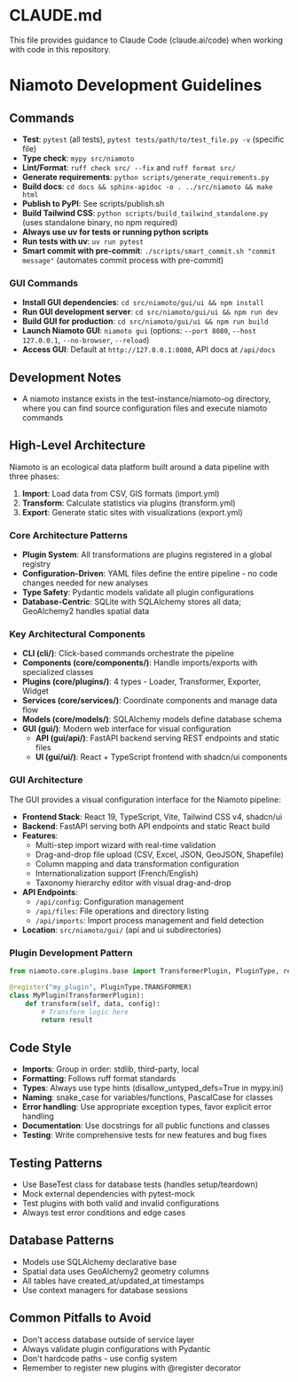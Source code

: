 # CLAUDE.md

This file provides guidance to Claude Code (claude.ai/code) when working with code in this repository.

# Niamoto Development Guidelines

## Commands
- **Test**: `pytest` (all tests), `pytest tests/path/to/test_file.py -v` (specific file)
- **Type check**: `mypy src/niamoto`
- **Lint/Format**: `ruff check src/ --fix` and `ruff format src/`
- **Generate requirements**: `python scripts/generate_requirements.py`
- **Build docs**: `cd docs && sphinx-apidoc -o . ../src/niamoto && make html`
- **Publish to PyPI**: See scripts/publish.sh
- **Build Tailwind CSS**: `python scripts/build_tailwind_standalone.py` (uses standalone binary, no npm required)
- **Always use uv for tests or running python scripts**
- **Run tests with uv**: `uv run pytest`
- **Smart commit with pre-commit**: `./scripts/smart_commit.sh "commit message"` (automates commit process with pre-commit)

### GUI Commands
- **Install GUI dependencies**: `cd src/niamoto/gui/ui && npm install`
- **Run GUI development server**: `cd src/niamoto/gui/ui && npm run dev`
- **Build GUI for production**: `cd src/niamoto/gui/ui && npm run build`
- **Launch Niamoto GUI**: `niamoto gui` (options: `--port 8080`, `--host 127.0.0.1`, `--no-browser`, `--reload`)
- **Access GUI**: Default at `http://127.0.0.1:8080`, API docs at `/api/docs`

## Development Notes
- A niamoto instance exists in the test-instance/niamoto-og directory, where you can find source configuration files and execute niamoto commands

## High-Level Architecture
Niamoto is an ecological data platform built around a data pipeline with three phases:
1. **Import**: Load data from CSV, GIS formats (import.yml)
2. **Transform**: Calculate statistics via plugins (transform.yml)
3. **Export**: Generate static sites with visualizations (export.yml)

### Core Architecture Patterns
- **Plugin System**: All transformations are plugins registered in a global registry
- **Configuration-Driven**: YAML files define the entire pipeline - no code changes needed for new analyses
- **Type Safety**: Pydantic models validate all plugin configurations
- **Database-Centric**: SQLite with SQLAlchemy stores all data; GeoAlchemy2 handles spatial data

### Key Architectural Components
- **CLI (cli/)**: Click-based commands orchestrate the pipeline
- **Components (core/components/)**: Handle imports/exports with specialized classes
- **Plugins (core/plugins/)**: 4 types - Loader, Transformer, Exporter, Widget
- **Services (core/services/)**: Coordinate components and manage data flow
- **Models (core/models/)**: SQLAlchemy models define database schema
- **GUI (gui/)**: Modern web interface for visual configuration
  - **API (gui/api/)**: FastAPI backend serving REST endpoints and static files
  - **UI (gui/ui/)**: React + TypeScript frontend with shadcn/ui components

### GUI Architecture
The GUI provides a visual configuration interface for the Niamoto pipeline:
- **Frontend Stack**: React 19, TypeScript, Vite, Tailwind CSS v4, shadcn/ui
- **Backend**: FastAPI serving both API endpoints and static React build
- **Features**:
  - Multi-step import wizard with real-time validation
  - Drag-and-drop file upload (CSV, Excel, JSON, GeoJSON, Shapefile)
  - Column mapping and data transformation configuration
  - Internationalization support (French/English)
  - Taxonomy hierarchy editor with visual drag-and-drop
- **API Endpoints**:
  - `/api/config`: Configuration management
  - `/api/files`: File operations and directory listing
  - `/api/imports`: Import process management and field detection
- **Location**: `src/niamoto/gui/` (api and ui subdirectories)

### Plugin Development Pattern
```python
from niamoto.core.plugins.base import TransformerPlugin, PluginType, register

@register("my_plugin", PluginType.TRANSFORMER)
class MyPlugin(TransformerPlugin):
    def transform(self, data, config):
        # Transform logic here
        return result
```

## Code Style
- **Imports**: Group in order: stdlib, third-party, local
- **Formatting**: Follows ruff format standards
- **Types**: Always use type hints (disallow_untyped_defs=True in mypy.ini)
- **Naming**: snake_case for variables/functions, PascalCase for classes
- **Error handling**: Use appropriate exception types, favor explicit error handling
- **Documentation**: Use docstrings for all public functions and classes
- **Testing**: Write comprehensive tests for new features and bug fixes

## Testing Patterns
- Use BaseTest class for database tests (handles setup/teardown)
- Mock external dependencies with pytest-mock
- Test plugins with both valid and invalid configurations
- Always test error conditions and edge cases

## Database Patterns
- Models use SQLAlchemy declarative base
- Spatial data uses GeoAlchemy2 geometry columns
- All tables have created_at/updated_at timestamps
- Use context managers for database sessions

## Common Pitfalls to Avoid
- Don't access database outside of service layer
- Always validate plugin configurations with Pydantic
- Don't hardcode paths - use config system
- Remember to register new plugins with @register decorator
